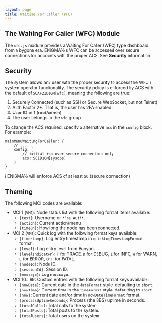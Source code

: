 ```yaml
---
layout: page
title: Waiting For Caller (WFC)
---
```

## The Waiting For Caller (WFC) Module
The `wfc.js` module provides a Waiting For Caller (WFC) type dashboard from a bygone era. ENiGMA½'s WFC can be accessed over secure connections for accounts with the proper ACS. See **Security** information.

## Security
The system allows any user with the proper security to access the WFC / system operator functionality. The security policy is enforced by ACS with the default of `SCAF2ID1GM[wfc]`, meaning the following are true:

1. Securely Connected (such as SSH or Secure WebSocket, but not Telnet)
2. Auth Factor 2+. That is, the user has 2FA enabled.
3. User ID of 1 (root/admin)
4. The user belongs to the `wfc` group.

To change the ACS required, specify a alternative `acs` in the `config` block. For example:
```hjson
mainMenuWaitingForCaller: {
    // ...
    config: {
        // initial +op over secure connection only
        acs: SCID1GM[sysops]
    }
}
```

:information_source: ENiGMA½ will enforce ACS of at least `SC` (secure connection)

## Theming
The following MCI codes are available:
* MCI 1 (`VM1`): Node status list with the following format items available:
    * `{text}`: Username or `*Pre Auth*`.
    * `{action}`: Current action/menu.
    * `{timeOn}`: How long the node has been connected.
* MCI 2 (`VM2`): Quick log with the following format keys available:
    * `{timestamp}`: Log entry timestamp in `quickLogTimestampFormat` format.
    * `{level}`: Log entry level from Bunyan.
    * `{levelIndicator}`: `T` for TRACE, `D` for DEBUG, `I` for INFO, `W` for WARN, `E` for ERROR, or `F` for FATAL.
    * `{nodeId}`: Node ID.
    * `{sessionId}`: Session ID.
    * `{message}`: Log message.
* MCI 10...99: Custom entries with the following format keys available:
    * `{nowDate}`: Current date in the `dateFormat` style, defaulting to `short`.
    * `{nowTime}`: Current time in the `timeFormat` style, defaulting to `short`.
    * `{now}`: Current date and/or time in `nowDateTimeFormat` format.
    * `{processUptimeSeconds}`: Process (the BBS) uptime in seconds.
    * `{totalCalls}`: Total calls to the system.
    * `{totalPosts}`: Total posts to the system.
    * `{totalUsers}`: Total users on the system.
